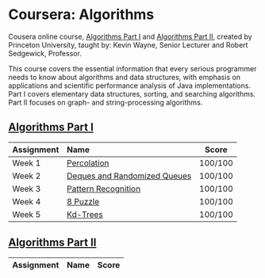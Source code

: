 # Coursera: Algorithms

Cousera online course, [Algorithms Part I][courselink1] and [Algorithms Part II][courselink1], created by Princeton University, taught by: Kevin Wayne, Senior Lecturer and Robert Sedgewick, Professor.

This course covers the essential information that every serious programmer needs to know about algorithms and data structures, with emphasis on applications and scientific performance analysis of Java implementations. Part I covers elementary data structures, sorting, and searching algorithms. Part II focuses on graph- and string-processing algorithms.

## [Algorithms Part I][courselink1]

Assignment | Name | Score
:--- | :--- | ---
Week 1 | [Percolation][w1] | 100/100
Week 2 | [Deques and Randomized Queues][w2] | 100/100
Week 3 | [Pattern Recognition][w3] | 100/100
Week 4 | [8 Puzzle][w4] | 100/100
Week 5 | [Kd-Trees][w5] | 100/100


## [Algorithms Part II][courselink2]

Assignment | Name | Score
:--- | :--- | ---


[courselink1]: https://www.coursera.org/learn/algorithms-part1
[courselink2]: https://www.coursera.org/learn/algorithms-part2

[w1]: http://coursera.cs.princeton.edu/algs4/assignments/percolation.html
[w2]: http://coursera.cs.princeton.edu/algs4/assignments/queues.html
[w3]: http://coursera.cs.princeton.edu/algs4/assignments/collinear.html
[w4]: http://coursera.cs.princeton.edu/algs4/assignments/8puzzle.html
[w5]: http://coursera.cs.princeton.edu/algs4/assignments/kdtree.html